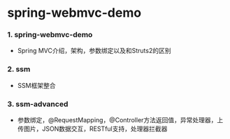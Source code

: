 # spring-webmvc-demo

### 1. spring-webmvc-demo
+ Spring MVC介绍，架构，参数绑定以及和Struts2的区别

### 2. ssm
+ SSM框架整合

### 3. ssm-advanced
+ 参数绑定，@RequestMapping，@Controller方法返回值，异常处理器，上传图片，JSON数据交互，RESTful支持，处理器拦截器
